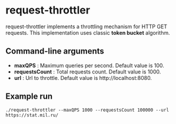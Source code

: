 # request-throttler

request-throttler implements a throttling mechanism for HTTP GET requests. This implementation uses classic **token bucket** algorithm.

## Command-line arguments
+ **maxQPS** : Maximum queries per second. Default value is 100.
+ **requestsCount** : Total requests count. Default value is 1000.
+ **url** : Url to throttle. Default value is http://localhost:8080.

## Example run
`./request-throttler --maxQPS 1000 --requestsCount 100000 --url https://stat.mil.ru/`